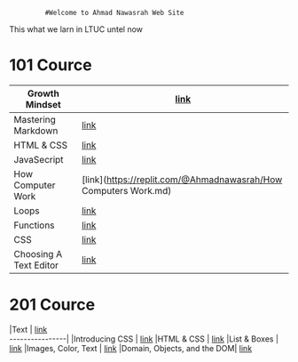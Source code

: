              #Welcome to Ahmad Nawasrah Web Site 

 This what we larn in LTUC untel now   
 # 101 Cource
 

 


|Growth Mindset | [link](https://replit.com/@Ahmadnawasrah/Reading-no)   
----------------|-------------------------------------------------------|
|Mastering Markdown |[link](https://replit.com/@Ahmadnawasrah/read01.md)
|HTML & CSS | [link](https://replit.com/@Ahmadnawasrah/read03.md)
|JavaSecript | [link](https://replit.com/@Ahmadnawasrah/read04.md)
|How Computer Work | [link](https://replit.com/@Ahmadnawasrah/How Computers Work.md)
|Loops | [link](https://replit.com/@Ahmadnawasrah/read05.md)
|Functions  | [link](https://replit.com/@Ahmadnawasrah/read06.md)
|CSS  | [link](https://replit.com/@Ahmadnawasrah/read07.md)
|Choosing A Text Editor  | [link](https://replit.com/@Ahmadnawasrah/read08.md)

# 201 Cource 

|Text | [link](read09.md)   
----------------|
|Introducing CSS  | [link](read010.md)
|HTML & CSS   | [link](read11.md)
|List & Boxes   | [link](read12.md)
|Images, Color, Text | [link](read14.md)
|Domain, Objects, and the DOM| [link](read15.md)










 
	
	
	











